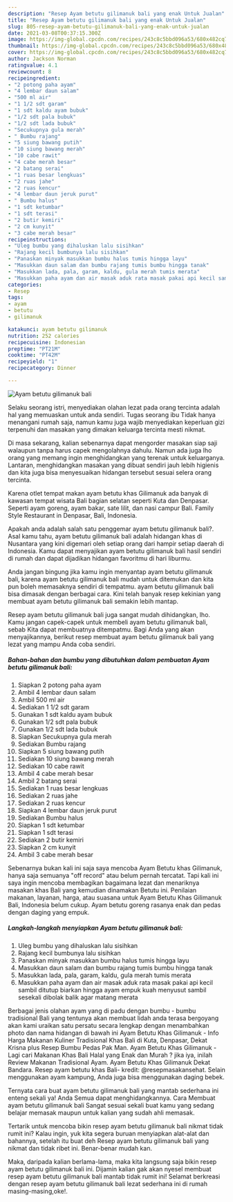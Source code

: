 ```yaml
---
description: "Resep Ayam betutu gilimanuk bali yang enak Untuk Jualan"
title: "Resep Ayam betutu gilimanuk bali yang enak Untuk Jualan"
slug: 805-resep-ayam-betutu-gilimanuk-bali-yang-enak-untuk-jualan
date: 2021-03-08T00:37:15.300Z
image: https://img-global.cpcdn.com/recipes/243c8c5bbd096a53/680x482cq70/ayam-betutu-gilimanuk-bali-foto-resep-utama.jpg
thumbnail: https://img-global.cpcdn.com/recipes/243c8c5bbd096a53/680x482cq70/ayam-betutu-gilimanuk-bali-foto-resep-utama.jpg
cover: https://img-global.cpcdn.com/recipes/243c8c5bbd096a53/680x482cq70/ayam-betutu-gilimanuk-bali-foto-resep-utama.jpg
author: Jackson Norman
ratingvalue: 4.1
reviewcount: 8
recipeingredient:
- "2 potong paha ayam"
- "4 lembar daun salam"
- "500 ml air"
- "1 1/2 sdt garam"
- "1 sdt kaldu ayam bubuk"
- "1/2 sdt pala bubuk"
- "1/2 sdt lada bubuk"
- "Secukupnya gula merah"
- " Bumbu rajang"
- "5 siung bawang putih"
- "10 siung bawang merah"
- "10 cabe rawit"
- "4 cabe merah besar"
- "2 batang serai"
- "1 ruas besar lengkuas"
- "2 ruas jahe"
- "2 ruas kencur"
- "4 lembar daun jeruk purut"
- " Bumbu halus"
- "1 sdt ketumbar"
- "1 sdt terasi"
- "2 butir kemiri"
- "2 cm kunyit"
- "3 cabe merah besar"
recipeinstructions:
- "Uleg bumbu yang dihaluskan lalu sisihkan"
- "Rajang kecil bumbunya lalu sisihkan"
- "Panaskan minyak masukkan bumbu halus tumis hingga layu"
- "Masukkan daun salam dan bumbu rajang tumis bumbu hingga tanak"
- "Masukkan lada, pala, garam, kaldu, gula merah tumis merata"
- "Masukkan paha ayam dan air masak aduk rata masak pakai api kecil sambil ditutup biarkan hingga ayam empuk kuah menyusut sambil sesekali dibolak balik agar matang merata"
categories:
- Resep
tags:
- ayam
- betutu
- gilimanuk

katakunci: ayam betutu gilimanuk 
nutrition: 252 calories
recipecuisine: Indonesian
preptime: "PT21M"
cooktime: "PT42M"
recipeyield: "1"
recipecategory: Dinner

---
```



![Ayam betutu gilimanuk bali](https://img-global.cpcdn.com/recipes/243c8c5bbd096a53/680x482cq70/ayam-betutu-gilimanuk-bali-foto-resep-utama.jpg)

Selaku seorang istri, menyediakan olahan lezat pada orang tercinta adalah hal yang memuaskan untuk anda sendiri. Tugas seorang ibu Tidak hanya menangani rumah saja, namun kamu juga wajib menyediakan keperluan gizi terpenuhi dan masakan yang dimakan keluarga tercinta mesti nikmat.

Di masa  sekarang, kalian sebenarnya dapat mengorder masakan siap saji walaupun tanpa harus capek mengolahnya dahulu. Namun ada juga lho orang yang memang ingin menghidangkan yang terenak untuk keluarganya. Lantaran, menghidangkan masakan yang dibuat sendiri jauh lebih higienis dan kita juga bisa menyesuaikan hidangan tersebut sesuai selera orang tercinta. 

Karena otlet tempat makan ayam betutu khas Gilimanuk ada banyak di kawasan tempat wisata Bali bagian selatan seperti Kuta dan Denpasar. Seperti ayam goreng, ayam bakar, sate lilit, dan nasi campur Bali. Family Style Restaurant in Denpasar, Bali, Indonesia.

Apakah anda adalah salah satu penggemar ayam betutu gilimanuk bali?. Asal kamu tahu, ayam betutu gilimanuk bali adalah hidangan khas di Nusantara yang kini digemari oleh setiap orang dari hampir setiap daerah di Indonesia. Kamu dapat menyajikan ayam betutu gilimanuk bali hasil sendiri di rumah dan dapat dijadikan hidangan favoritmu di hari liburmu.

Anda jangan bingung jika kamu ingin menyantap ayam betutu gilimanuk bali, karena ayam betutu gilimanuk bali mudah untuk ditemukan dan kita pun boleh memasaknya sendiri di tempatmu. ayam betutu gilimanuk bali bisa dimasak dengan berbagai cara. Kini telah banyak resep kekinian yang membuat ayam betutu gilimanuk bali semakin lebih mantap.

Resep ayam betutu gilimanuk bali juga sangat mudah dihidangkan, lho. Kamu jangan capek-capek untuk membeli ayam betutu gilimanuk bali, sebab Kita dapat membuatnya ditempatmu. Bagi Anda yang akan menyajikannya, berikut resep membuat ayam betutu gilimanuk bali yang lezat yang mampu Anda coba sendiri.

<!--inarticleads1-->

##### Bahan-bahan dan bumbu yang dibutuhkan dalam pembuatan Ayam betutu gilimanuk bali:

1. Siapkan 2 potong paha ayam
1. Ambil 4 lembar daun salam
1. Ambil 500 ml air
1. Sediakan 1 1/2 sdt garam
1. Gunakan 1 sdt kaldu ayam bubuk
1. Gunakan 1/2 sdt pala bubuk
1. Gunakan 1/2 sdt lada bubuk
1. Siapkan Secukupnya gula merah
1. Sediakan  Bumbu rajang
1. Siapkan 5 siung bawang putih
1. Sediakan 10 siung bawang merah
1. Sediakan 10 cabe rawit
1. Ambil 4 cabe merah besar
1. Ambil 2 batang serai
1. Sediakan 1 ruas besar lengkuas
1. Sediakan 2 ruas jahe
1. Sediakan 2 ruas kencur
1. Siapkan 4 lembar daun jeruk purut
1. Sediakan  Bumbu halus
1. Siapkan 1 sdt ketumbar
1. Siapkan 1 sdt terasi
1. Sediakan 2 butir kemiri
1. Siapkan 2 cm kunyit
1. Ambil 3 cabe merah besar


Sebenarnya bukan kali ini saja saya mencoba Ayam Betutu khas Gilimanuk, hanya saja semuanya &#34;off record&#34; atau belum pernah tercatat. Tapi kali ini saya ingin mencoba membagikan bagaimana lezat dan menariknya masakan khas Bali yang kemudian dinamakan Betutu ini. Penilaian makanan, layanan, harga, atau suasana untuk Ayam Betutu Khas Gilimanuk Bali, Indonesia belum cukup. Ayam betutu goreng rasanya enak dan pedas dengan daging yang empuk. 

<!--inarticleads2-->

##### Langkah-langkah menyiapkan Ayam betutu gilimanuk bali:

1. Uleg bumbu yang dihaluskan lalu sisihkan
1. Rajang kecil bumbunya lalu sisihkan
1. Panaskan minyak masukkan bumbu halus tumis hingga layu
1. Masukkan daun salam dan bumbu rajang tumis bumbu hingga tanak
1. Masukkan lada, pala, garam, kaldu, gula merah tumis merata
1. Masukkan paha ayam dan air masak aduk rata masak pakai api kecil sambil ditutup biarkan hingga ayam empuk kuah menyusut sambil sesekali dibolak balik agar matang merata


Berbagai jenis olahan ayam yang di padu dengan bumbu - bumbu tradisional Bali yang tentunya akan membuat lidah anda terasa bergoyang akan kami uraikan satu persatu secara lengkap dengan menambahkan photo dan nama hidangan di bawah ini  Ayam Betutu Khas Gilimanuk - Info Harga Makanan Kuliner Tradisional Khas Bali di Kuta, Denpasar, Dekat Krisna plus Resep Bumbu Pedas Pak Man. Ayam Betutu Khas Gilimanuk - Lagi cari Makanan Khas Bali Halal yang Enak dan Murah ? jika iya, inilah Review Makanan Tradisional Ayam. Ayam Betutu Khas Gilimanuk Dekat Bandara. Resep ayam betutu khas Bali- kredit: @resepmasakansehat. Selain menggunakan ayam kampung, Anda juga bisa menggunakan daging bebek. 

Ternyata cara buat ayam betutu gilimanuk bali yang mantab sederhana ini enteng sekali ya! Anda Semua dapat menghidangkannya. Cara Membuat ayam betutu gilimanuk bali Sangat sesuai sekali buat kamu yang sedang belajar memasak maupun untuk kalian yang sudah ahli memasak.

Tertarik untuk mencoba bikin resep ayam betutu gilimanuk bali nikmat tidak rumit ini? Kalau ingin, yuk kita segera buruan menyiapkan alat-alat dan bahannya, setelah itu buat deh Resep ayam betutu gilimanuk bali yang nikmat dan tidak ribet ini. Benar-benar mudah kan. 

Maka, daripada kalian berlama-lama, maka kita langsung saja bikin resep ayam betutu gilimanuk bali ini. Dijamin kalian gak akan nyesel membuat resep ayam betutu gilimanuk bali mantab tidak rumit ini! Selamat berkreasi dengan resep ayam betutu gilimanuk bali lezat sederhana ini di rumah masing-masing,oke!.

